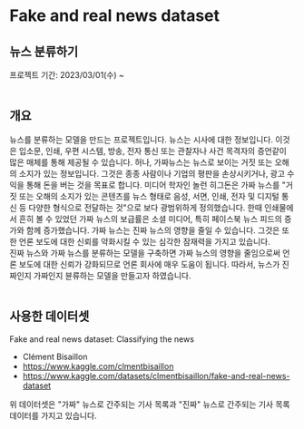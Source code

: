 # Fake and real news dataset
## 뉴스 분류하기
프로젝트 기간: 2023/03/01(수) ~  
<br/>
## 개요
뉴스를 분류하는 모델을 만드는 프로젝트입니다. 뉴스는 시사에 대한 정보입니다. 이것은 입소문, 인쇄, 우편 시스템, 방송, 전자 통신 또는 관찰자나 사건 목격자의 증언같이 많은 매체를 통해 제공될 수 있습니다. 허나, 가짜뉴스는 뉴스로 보이는 거짓 또는 오해의 소지가 있는 정보입니다. 그것은 종종 사람이나 기업의 평판을 손상시키거나, 광고 수익을 통해 돈을 버는 것을 목표로 합니다. 미디어 학자인 놀런 히그돈은 가짜 뉴스를 "거짓 또는 오해의 소지가 있는 콘텐츠를 뉴스 형태로 음성, 서면, 인쇄, 전자 및 디지털 통신 등 다양한 형식으로 전달하는 것"으로 보다 광범위하게 정의했습니다. 한때 인쇄물에서 흔히 볼 수 있었던 가짜 뉴스의 보급률은 소셜 미디어, 특히 페이스북 뉴스 피드의 증가와 함께 증가했습니다. 가짜 뉴스는 진짜 뉴스의 영향을 줄일 수 있습니다. 그것은 또한 언론 보도에 대한 신뢰를 약화시킬 수 있는 심각한 잠재력을 가지고 있습니다.  
진짜 뉴스와 가짜 뉴스를 분류하는 모델을 구축하면 가짜 뉴스의 영향을 줄임으로써 언론 보도에 대한 신뢰가 강화되므로 언론 회사에 매우 도움이 됩니다. 따라서, 뉴스가 진짜인지 가짜인지 뷴류하는 모델을 만들고자 하였습니다.  
<br/>
## 사용한 데이터셋
Fake and real news dataset: Classifying the news
- Clément Bisaillon
- https://www.kaggle.com/clmentbisaillon
- https://www.kaggle.com/datasets/clmentbisaillon/fake-and-real-news-dataset  

위 데이터셋은 "가짜" 뉴스로 간주되는 기사 목록과 "진짜" 뉴스로 간주되는 기사 목록 데이터를 가지고 있습니다.  
<br/>
